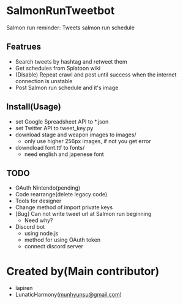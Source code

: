 # SalmonRunTweetbot
Salmon run reminder: Tweets salmon run schedule

## Featrues
- Search tweets by hashtag and retweet them
- Get schedules from Splatoon wiki
- (Disable) Repeat crawl and post until success when the internet connection is unstable
- Post Salmon run schedule and it's image

## Install(Usage)
- set Google Spreadsheet API to \*.json
- set Twitter API to tweet\_key.py
- download stage and weapon images to images/
  - only use higher 256px images, if not you get error
- downdload font.ttf to fonts/
  - need english and japenese font
  
## TODO
- OAuth Nintendo(pending)
- Code rearrange(delete legacy code)
- Tools for designer
- Change method of import private keys
- [Bug] Can not write tweet url at Salmon run beginning
  - Need why?
- Discord bot
  - using node.js
  - method for using OAuth token
  - connect discord server

# Created by(Main contributor)
- lapiren
- LunaticHarmony(munhyunsu@gmail.com)
